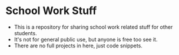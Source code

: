 # School Work Stuff
* This is a repository for sharing school work related stuff for other students.
* It's not for general public use, but anyone is free too see it.
* There are no full projects in here, just code snippets.